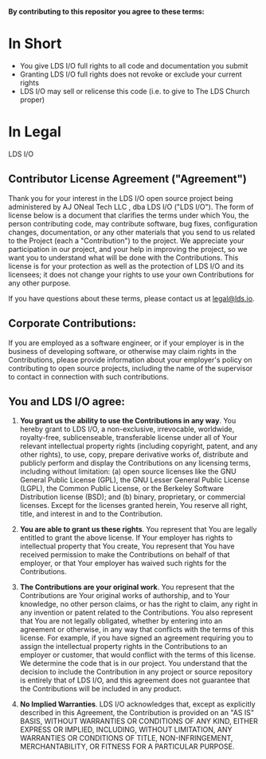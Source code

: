 **By contributing to this repositor you agree to these terms:**

In Short
========

* You give LDS I/O full rights to all code and documentation you submit
* Granting LDS I/O full rights does not revoke or exclude your current rights
* LDS I/O may sell or relicense this code (i.e. to give to The LDS Church proper)

In Legal
========

LDS I/O

Contributor License Agreement ("Agreement")
------

Thank you for your interest in the LDS I/O open source project being administered by AJ ONeal Tech LLC , dba LDS I/O ("LDS I/O"). The form of license below is a document that clarifies the terms under which You, the person contributing code, may contribute software, bug fixes, configuration changes, documentation, or any other materials that you send to us related to the Project (each a "Contribution") to the project. We appreciate your participation in our project, and your help in improving the project, so we want you to understand what will be done with the Contributions. This license is for your protection as well as the protection of LDS I/O and its licensees; it does not change your rights to use your own Contributions for any other purpose.

If you have questions about these terms, please contact us at legal@lds.io.

Corporate Contributions:
-----

If you are employed as a software engineer, or if your employer is in the business of developing software, or otherwise may claim rights in the Contributions, please provide information about your employer's policy on contributing to open source projects, including the name of the supervisor to contact in connection with such contributions.

You and LDS I/O agree:
-----

1. **You grant us the ability to use the Contributions in any way**. You hereby grant to LDS I/O, a non-exclusive, irrevocable, worldwide, royalty-free, sublicenseable, transferable license under all of Your relevant intellectual property rights (including copyright, patent, and any other rights), to use, copy, prepare derivative works of, distribute and publicly perform and display the Contributions on any licensing terms, including without limitation: (a) open source licenses like the GNU General Public License (GPL), the GNU Lesser General Public License (LGPL), the Common Public License, or the Berkeley Software Distribution license (BSD); and (b) binary, proprietary, or commercial licenses. Except for the licenses granted herein, You reserve all right, title, and interest in and to the Contribution.

2. **You are able to grant us these rights**. You represent that You are legally entitled to grant the above license. If Your employer has rights to intellectual property that You create, You represent that You have received permission to make the Contributions on behalf of that employer, or that Your employer has waived such rights for the Contributions.

3. **The Contributions are your original work**. You represent that the Contributions are Your original works of authorship, and to Your knowledge, no other person claims, or has the right to claim, any right in any invention or patent related to the Contributions. You also represent that You are not legally obligated, whether by entering into an agreement or otherwise, in any way that conflicts with the terms of this license. For example, if you have signed an agreement requiring you to assign the intellectual property rights in the Contributions to an employer or customer, that would conflict with the terms of this license.
We determine the code that is in our project. You understand that the decision to include the Contribution in any project or source repository is entirely that of LDS I/O, and this agreement does not guarantee that the Contributions will be included in any product.

4. **No Implied Warranties**. LDS I/O acknowledges that, except as explicitly described in this Agreement, the Contribution is provided on an "AS IS" BASIS, WITHOUT WARRANTIES OR CONDITIONS OF ANY KIND, EITHER EXPRESS OR IMPLIED, INCLUDING, WITHOUT LIMITATION, ANY WARRANTIES OR CONDITIONS OF TITLE, NON-INFRINGEMENT, MERCHANTABILITY, OR FITNESS FOR A PARTICULAR PURPOSE.
